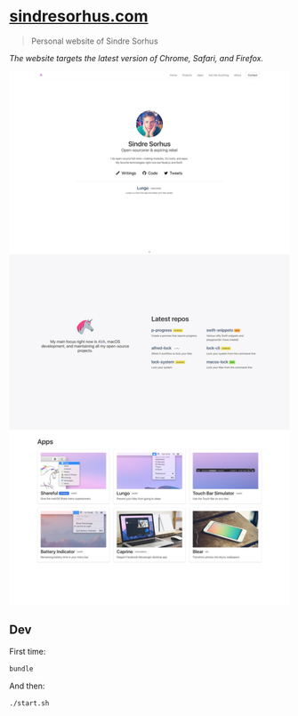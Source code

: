 # [sindresorhus.com](https://sindresorhus.com)

> Personal website of Sindre Sorhus

*The website targets the latest version of Chrome, Safari, and Firefox.*

<a href="https://sindresorhus.com">
	<img src="screenshot.jpg" width="600">
</a>

## Dev

First time:

```sh
bundle
```

And then:

```sh
./start.sh
```
